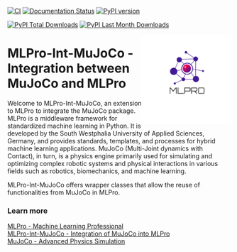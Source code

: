 [![CI](https://github.com/fhswf/MLPro-Int-MuJoCo/actions/workflows/ci.yml/badge.svg)](https://github.com/fhswf/MLPro-Int-MuJoCo/actions/workflows/ci.yml)
[![Documentation Status](https://readthedocs.org/projects/mlpro-int-mujoco/badge/?version=latest)](https://mlpro-int-mujoco.readthedocs.io/en/latest/?badge=latest)
[![PyPI version](https://badge.fury.io/py/mlpro-int-mujoco.svg)](https://badge.fury.io/py/mlpro-int-mujoco)
<!---
[![Anaconda-Version Badge](https://anaconda.org/mlpro-int-mujoco/mlpro-int-mujoco/badges/version.svg)](https://anaconda.org/mlpro-int-mujoco/mlpro)
[![Anaconda-Downloads Badge](https://img.shields.io/conda/dn/mlpro-int-mujoco/mlpro-int-mujoco?color=green&label=Anaconda.org%20Total%20downloads&style=flat-square)](https://anaconda.org/mlpro-int-mujoco/mlpro-int-mujoco)
--->
[![PyPI Total Downloads](https://static.pepy.tech/personalized-badge/mlpro-int-mujoco?period=total&units=international_system&left_color=blue&right_color=orange&left_text=PyPI%20Total%20Downloads)](https://pepy.tech/project/mlpro-int-mujoco)
[![PyPI Last Month Downloads](https://static.pepy.tech/personalized-badge/mlpro-int-mujoco?period=month&units=international_system&left_color=blue&right_color=orange&left_text=PyPI%20Last%20Month%20Downloads)](https://pepy.tech/project/mlpro-int-mujoco)


<img src="https://github.com/fhswf/MLPro-Int-MuJoCo/blob/main/doc/logo/original/logo.png?raw=True" align="right" width="40%"/>

# MLPro-Int-MuJoCo - Integration between MuJoCo and MLPro
Welcome to MLPro-Int-MuJoCo, an extension to MLPro to integrate the MuJoCo package. MLPro is a middleware framework for standardized machine learning in Python. It is developed by the South Westphalia University of Applied Sciences, Germany, and provides standards, templates, and processes for hybrid machine learning applications. MuJoCo (Multi-Joint dynamics with Contact), in turn, is a physics engine primarily used for simulating and optimizing complex robotic systems and physical interactions in various fields such as robotics, biomechanics, and machine learning.

MLPro-Int-MuJoCo offers wrapper classes that allow the reuse of functionalities from MuJoCo in MLPro.

### Learn more
[MLPro - Machine Learning Professional](https://mlpro.readthedocs.io)   
[MLPro-Int-MuJoCo - Integration of MuJoCo into MLPro](https://mlpro-int-mujoco.readthedocs.io)   
[MuJoCo - Advanced Physics Simulation](https://mujoco.org/)   